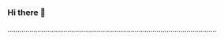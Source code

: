 ### Hi there 👋

.........................................................................................................
